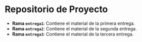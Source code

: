 # Repositorio de Proyecto
- **Rama `entrega1`**: Contiene el material de la primera entrega.
- **Rama `entrega2`**: Contiene el material de la segunda entrega.
- **Rama `entrega3`**: Contiene el material de la tercera entrega.
